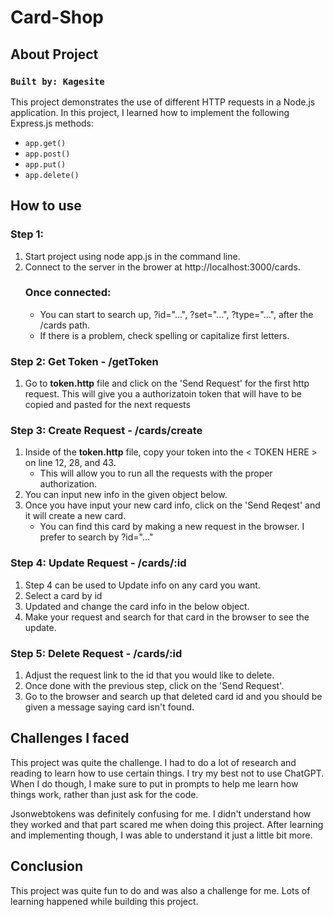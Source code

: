 # Card-Shop

## About Project
### `Built by: Kagesite `
This project demonstrates the use of different HTTP requests in a Node.js application. In this project, I learned how to implement the following Express.js methods:
- `app.get()`
- `app.post()`
- `app.put()`
- `app.delete()`

## How to use
### Step 1:
1. Start project using node app.js in the command line.
2. Connect to the server in the brower at http://localhost:3000/cards.
    ### Once connected:
    - You can start to search up, ?id="...", ?set="...", ?type="...", after the /cards path.
    - If there is a problem, check spelling or capitalize first letters.

### Step 2: Get Token - /getToken
1. Go to **token.http** file and click on the 'Send Request' for the first http request. This will give you a authorizatoin token that will have to be copied and pasted for the next requests

### Step 3: Create Request - /cards/create
1. Inside of the **token.http** file, copy your token into the < TOKEN HERE > on line 12, 28, and 43.
    - This will allow you to run all the requests with the proper authorization.
2. You can input new info in the given object below.
3. Once you have input your new card info, click on the 'Send Reqest' and it will create a new card.
    - You can find this card by making a new request in the browser. I prefer to search by ?id="..."

### Step 4: Update Request - /cards/:id
1. Step 4 can be used to Update info on any card you want.
2. Select a card by id
3. Updated and change the card info in the below object.
4. Make your request and search for that card in the browser to see the update.

### Step 5: Delete Request - /cards/:id
1. Adjust the request link to the id that you would like to delete.
2. Once done with the previous step, click on the 'Send Request'.
3. Go to the browser and search up that deleted card id and you should be given a message saying card isn't found.


## Challenges I faced
This project was quite the challenge. I had to do a lot of research and reading to learn how to use certain things. I try my best not to use ChatGPT. When I do though, I make sure to put in prompts to help me learn how things work, rather than just ask for the code.

Jsonwebtokens was definitely confusing for me. I didn't understand how they worked and that part scared me when doing this project. After learning and implementing though, I was able to understand it just a little bit more. 

## Conclusion
This project was quite fun to do and was also a challenge for me. Lots of learning happened while building this project. 